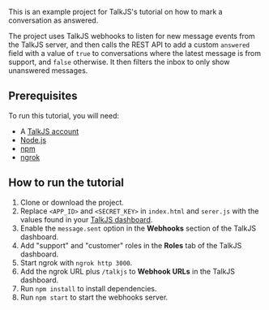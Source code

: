 This is an example project for TalkJS's tutorial on how to mark a conversation as answered.

The project uses TalkJS webhooks to listen for new message events from the TalkJS server, and then calls the REST API to add a custom `answered` field with a value of `true` to conversations where the latest message is from support, and `false` otherwise. It then filters the inbox to only show unanswered messages.

## Prerequisites

To run this tutorial, you will need:

- A [TalkJS account](https://talkjs.com/dashboard/login)
- [Node.js](https://nodejs.org/en)
- [npm](https://www.npmjs.com/)
- [ngrok](https://ngrok.com/)

## How to run the tutorial

1. Clone or download the project.
2. Replace `<APP_ID>` and `<SECRET_KEY>` in `index.html` and `serer.js` with the values found in your [TalkJS dashboard](https://talkjs.com/dashboard/login).
3. Enable the `message.sent` option in the **Webhooks** section of the TalkJS dashboard.
4. Add "support" and "customer" roles in the **Roles** tab of the TalkJS dashboard.
5. Start ngrok with `ngrok http 3000`.
6. Add the ngrok URL plus `/talkjs` to **Webhook URLs** in the TalkJS dashboard.
7. Run `npm install` to install dependencies.
8. Run `npm start` to start the webhooks server.

